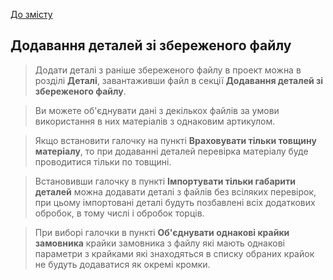 [До змісту](/service/doc/?cid=dsp)
## Додавання деталей зі збереженого файлу

>Додати деталі з раніше збереженого файлу в проект можна в розділі **Деталі**, завантаживши файл в секції **Додавання деталей зі збереженого файлу**.

>Ви можете об'єднувати дані з декількох файлів за умови використання в них матеріалів з однаковим артикулом.

>Якщо встановити галочку на пункті **Враховувати тільки товщину матеріалу**, то при додаванні деталей перевірка матеріалу буде проводитися тільки по товщині.

>Встановивши галочку в пункті **Імпортувати тільки габарити деталей** можна додавати деталі з файлів без всіляких перевірок, при цьому імпортовані деталі будуть позбавлені всіх додаткових обробок, в тому числі і обробок торців.

>При виборі галочки в пункті **Об'єднувати однакові крайки замовника** крайки замовника з файлу які мають однакові параметри з крайками які знаходяться в списку обраних крайок не будуть додаватися як окремі кромки.